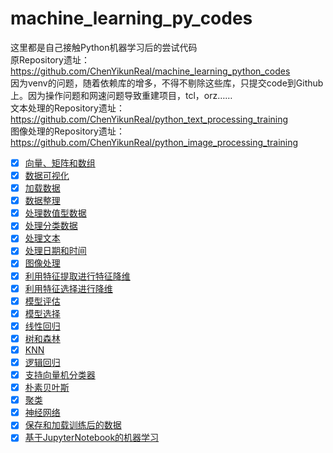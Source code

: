 # machine_learning_py_codes

这里都是自己接触Python机器学习后的尝试代码<br/>
原Repository遗址：<a href="https://github.com/ChenYikunReal/machine_learning_python_codes">https://github.com/ChenYikunReal/machine_learning_python_codes</a><br/>
因为venv的问题，随着依赖库的增多，不得不剔除这些库，只提交code到Github上。因为操作问题和网速问题导致重建项目，tcl，orz……<br/>
文本处理的Repository遗址：<a href="https://github.com/ChenYikunReal/python_text_processing_training">https://github.com/ChenYikunReal/python_text_processing_training</a><br/>
图像处理的Repository遗址：<a href="https://github.com/ChenYikunReal/python_image_processing_training">https://github.com/ChenYikunReal/python_image_processing_training</a><br/>

- [x] [向量、矩阵和数组](https://github.com/ChenYikunReal/machine_learning_py_codes/tree/master/vector_matrix_array)
- [x] [数据可视化](https://github.com/ChenYikunReal/machine_learning_py_codes/tree/master/matplotlib_advanced)
- [x] [加载数据](https://github.com/ChenYikunReal/machine_learning_py_codes/tree/master/loading_data)
- [x] [数据整理](https://github.com/ChenYikunReal/machine_learning_py_codes/tree/master/data_wrangling)
- [x] [处理数值型数据](https://github.com/ChenYikunReal/machine_learning_py_codes/tree/master/handling_numeric_data)
- [x] [处理分类数据](https://github.com/ChenYikunReal/machine_learning_py_codes/tree/master/classification)
- [x] [处理文本](https://github.com/ChenYikunReal/machine_learning_py_codes/tree/master/text_processing)
- [x] [处理日期和时间](https://github.com/ChenYikunReal/machine_learning_py_codes/tree/master/datetime_processing)
- [x] [图像处理](https://github.com/ChenYikunReal/machine_learning_py_codes/tree/master/image_processing)
- [x] [利用特征提取进行特征降维](https://github.com/ChenYikunReal/machine_learning_py_codes/tree/master/feature_extraction)
- [x] [利用特征选择进行降维](https://github.com/ChenYikunReal/machine_learning_py_codes/tree/master/feature_selection)
- [x] [模型评估](https://github.com/ChenYikunReal/machine_learning_py_codes/tree/master/model_evaluation)
- [x] [模型选择](https://github.com/ChenYikunReal/machine_learning_py_codes/tree/master/model_selection)
- [x] [线性回归](https://github.com/ChenYikunReal/machine_learning_py_codes/tree/master/linear_regression)
- [x] [树和森林](https://github.com/ChenYikunReal/machine_learning_py_codes/tree/master/tree_and_forest)
- [x] [KNN](https://github.com/ChenYikunReal/machine_learning_py_codes/tree/master/knn_algorithm)
- [x] [逻辑回归](https://github.com/ChenYikunReal/machine_learning_py_codes/tree/master/logistic_regression)
- [x] [支持向量机分类器](https://github.com/ChenYikunReal/machine_learning_py_codes/tree/master/svc_algorithm)
- [x] [朴素贝叶斯](https://github.com/ChenYikunReal/machine_learning_py_codes/tree/master/naive_bayes)
- [x] [聚类](https://github.com/ChenYikunReal/machine_learning_py_codes/tree/master/clustering)
- [x] [神经网络](https://github.com/ChenYikunReal/machine_learning_py_codes/tree/master/neural_networks)
- [x] [保存和加载训练后的数据](https://github.com/ChenYikunReal/machine_learning_py_codes/tree/master/save_and_load)
- [x] [基于JupyterNotebook的机器学习](https://github.com/ChenYikunReal/machine_learning_py_codes/tree/master/jupyter_notebook)
